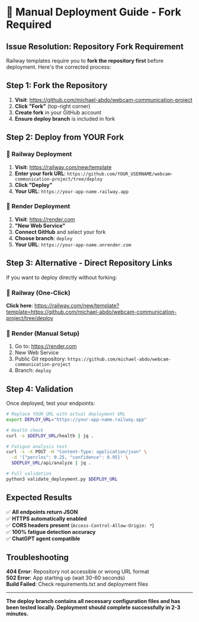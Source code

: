 # 🚀 Manual Deployment Guide - Fork Required

## Issue Resolution: Repository Fork Requirement

Railway templates require you to **fork the repository first** before deployment. Here's the corrected process:

## Step 1: Fork the Repository

1. **Visit**: https://github.com/michael-abdo/webcam-communication-project
2. **Click "Fork"** (top-right corner)
3. **Create fork** in your GitHub account
4. **Ensure deploy branch** is included in fork

## Step 2: Deploy from YOUR Fork

### 🚂 Railway Deployment
1. **Visit**: https://railway.com/new/template
2. **Enter your fork URL**: `https://github.com/YOUR_USERNAME/webcam-communication-project/tree/deploy`
3. **Click "Deploy"**
4. **Your URL**: `https://your-app-name.railway.app`

### 🎨 Render Deployment  
1. **Visit**: https://render.com
2. **"New Web Service"**
3. **Connect GitHub** and select your fork
4. **Choose branch**: `deploy`
5. **Your URL**: `https://your-app-name.onrender.com`

## Step 3: Alternative - Direct Repository Links

If you want to deploy directly without forking:

### 🚂 Railway (One-Click)
**Click here**: https://railway.com/new/template?template=https://github.com/michael-abdo/webcam-communication-project/tree/deploy

### 🎨 Render (Manual Setup)
1. Go to: https://render.com
2. New Web Service
3. Public Git repository: `https://github.com/michael-abdo/webcam-communication-project`
4. Branch: `deploy`

## Step 4: Validation

Once deployed, test your endpoints:

```bash
# Replace YOUR_URL with actual deployment URL
export DEPLOY_URL="https://your-app-name.railway.app"

# Health check
curl -s $DEPLOY_URL/health | jq .

# Fatigue analysis test
curl -s -X POST -H "Content-Type: application/json" \
  -d '{"perclos": 0.25, "confidence": 0.95}' \
  $DEPLOY_URL/api/analyze | jq .

# Full validation
python3 validate_deployment.py $DEPLOY_URL
```

## Expected Results
✅ **All endpoints return JSON**  
✅ **HTTPS automatically enabled**  
✅ **CORS headers present** (`Access-Control-Allow-Origin: *`)  
✅ **100% fatigue detection accuracy**  
✅ **ChatGPT agent compatible**  

## Troubleshooting

**404 Error**: Repository not accessible or wrong URL format  
**502 Error**: App starting up (wait 30-60 seconds)  
**Build Failed**: Check requirements.txt and deployment files  

---

**The deploy branch contains all necessary configuration files and has been tested locally. Deployment should complete successfully in 2-3 minutes.**